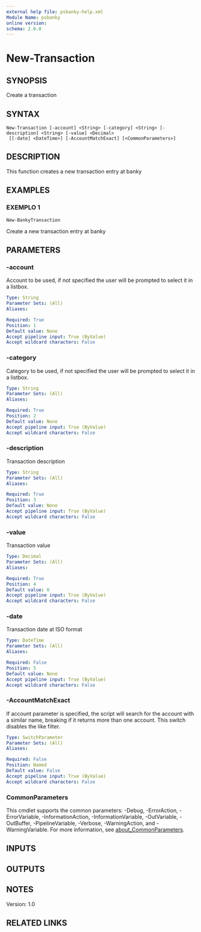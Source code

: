 ```yaml
---
external help file: psbanky-help.xml
Module Name: psbanky
online version:
schema: 2.0.0
---
```


# New-Transaction

## SYNOPSIS
Create a transaction

## SYNTAX

```
New-Transaction [-account] <String> [-category] <String> [-description] <String> [-value] <Decimal>
 [[-date] <DateTime>] [-AccountMatchExact] [<CommonParameters>]
```

## DESCRIPTION
This function creates a new transaction entry at banky

## EXAMPLES

### EXEMPLO 1
```
New-BankyTransaction
```

Create a new transaction entry at banky

## PARAMETERS

### -account
Account to be used, if not specified the user will be prompted to select it in a listbox.

```yaml
Type: String
Parameter Sets: (All)
Aliases:

Required: True
Position: 1
Default value: None
Accept pipeline input: True (ByValue)
Accept wildcard characters: False
```

### -category
Category to be used, if not specified the user will be prompted to select it in a listbox.

```yaml
Type: String
Parameter Sets: (All)
Aliases:

Required: True
Position: 2
Default value: None
Accept pipeline input: True (ByValue)
Accept wildcard characters: False
```

### -description
Transaction description

```yaml
Type: String
Parameter Sets: (All)
Aliases:

Required: True
Position: 3
Default value: None
Accept pipeline input: True (ByValue)
Accept wildcard characters: False
```

### -value
Transaction value

```yaml
Type: Decimal
Parameter Sets: (All)
Aliases:

Required: True
Position: 4
Default value: 0
Accept pipeline input: True (ByValue)
Accept wildcard characters: False
```

### -date
Transaction date at ISO format

```yaml
Type: DateTime
Parameter Sets: (All)
Aliases:

Required: False
Position: 5
Default value: None
Accept pipeline input: True (ByValue)
Accept wildcard characters: False
```

### -AccountMatchExact
If account parameter is specified, the script will search for the account with a similar name, breaking if it returns more than one account.
This switch disables the like filter.

```yaml
Type: SwitchParameter
Parameter Sets: (All)
Aliases:

Required: False
Position: Named
Default value: False
Accept pipeline input: True (ByValue)
Accept wildcard characters: False
```

### CommonParameters
This cmdlet supports the common parameters: -Debug, -ErrorAction, -ErrorVariable, -InformationAction, -InformationVariable, -OutVariable, -OutBuffer, -PipelineVariable, -Verbose, -WarningAction, and -WarningVariable. For more information, see [about_CommonParameters](http://go.microsoft.com/fwlink/?LinkID=113216).

## INPUTS

## OUTPUTS

## NOTES
Version: 1.0

## RELATED LINKS
